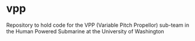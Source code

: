 # vpp
Repository to hold code for the VPP (Variable Pitch Propellor) sub-team in the Human Powered Submarine at the University of Washington
